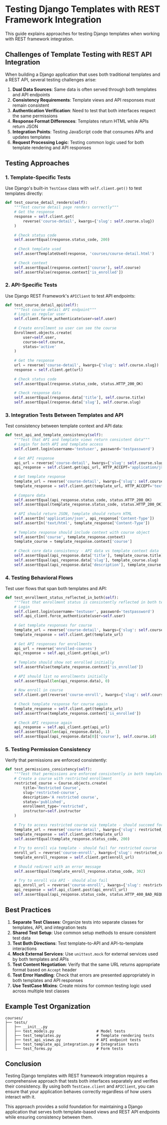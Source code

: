 # Testing Django Templates with REST Framework Integration

This guide explains approaches for testing Django templates when working with REST framework integration.

## Challenges of Template Testing with REST API Integration

When building a Django application that uses both traditional templates and a REST API, several testing challenges arise:

1. **Dual Data Sources**: Same data is often served through both templates and API endpoints
2. **Consistency Requirements**: Template views and API responses must remain consistent
3. **Authentication Verification**: Need to test that both interfaces respect the same permissions
4. **Response Format Differences**: Templates return HTML while APIs return JSON
5. **Integration Points**: Testing JavaScript code that consumes APIs and updates templates
6. **Request Processing Logic**: Testing common logic used for both template rendering and API responses

## Testing Approaches

### 1. Template-Specific Tests

Use Django's built-in `TestCase` class with `self.client.get()` to test templates directly:

```python
def test_course_detail_renders(self):
    """Test course detail page renders correctly"""
    # Get the response
    response = self.client.get(
        reverse('course-detail', kwargs={'slug': self.course.slug})
    )
    
    # Check status code
    self.assertEqual(response.status_code, 200)
    
    # Check template used
    self.assertTemplateUsed(response, 'courses/course-detail.html')
    
    # Check context
    self.assertEqual(response.context['course'], self.course)
    self.assertFalse(response.context['is_enrolled'])
```

### 2. API-Specific Tests

Use Django REST Framework's `APIClient` to test API endpoints:

```python
def test_course_detail_api(self):
    """Test course detail API endpoint"""
    # Login as regular user
    self.client.force_authenticate(user=self.user)
    
    # Create enrollment so user can see the course
    Enrollment.objects.create(
        user=self.user,
        course=self.course,
        status='active'
    )
    
    # Get the response
    url = reverse('course-detail', kwargs={'slug': self.course.slug})
    response = self.client.get(url)
    
    # Check status code
    self.assertEqual(response.status_code, status.HTTP_200_OK)
    
    # Check response data
    self.assertEqual(response.data['title'], self.course.title)
    self.assertEqual(response.data['slug'], self.course.slug)
```

### 3. Integration Tests Between Templates and API

Test consistency between template context and API data:

```python
def test_api_and_template_consistency(self):
    """Test that API and template views return consistent data"""
    # Login for both API and template access
    self.client.login(username='testuser', password='testpassword')
    
    # Get API response
    api_url = reverse('course-detail', kwargs={'slug': self.course.slug})
    api_response = self.client.get(api_url, HTTP_ACCEPT='application/json')
    
    # Get template response
    template_url = reverse('course-detail', kwargs={'slug': self.course.slug})
    template_response = self.client.get(template_url, HTTP_ACCEPT='text/html')
    
    # Compare data
    self.assertEqual(api_response.status_code, status.HTTP_200_OK)
    self.assertEqual(template_response.status_code, status.HTTP_200_OK)
    
    # API should return JSON, template should return HTML
    self.assertIn('application/json', api_response['Content-Type'])
    self.assertIn('text/html', template_response['Content-Type'])
    
    # Template response should include context with course object
    self.assertIn('course', template_response.context)
    template_course = template_response.context['course']
    
    # Check core data consistency - API data vs template context data
    self.assertEqual(api_response.data['title'], template_course.title)
    self.assertEqual(api_response.data['slug'], template_course.slug)
    self.assertEqual(api_response.data['description'], template_course.description)
```

### 4. Testing Behavioral Flows

Test user flows that span both templates and API:

```python
def test_enrollment_status_reflected_in_both(self):
    """Test that enrollment status is consistently reflected in both template and API"""
    # Login
    self.client.login(username='testuser', password='testpassword')
    self.api_client.force_authenticate(user=self.user)
    
    # Get template responses for course
    template_url = reverse('course-detail', kwargs={'slug': self.course.slug})
    template_response = self.client.get(template_url)
    
    # Get API responses for enrollments
    api_url = reverse('enrolled-courses')
    api_response = self.api_client.get(api_url)
    
    # Template should show not enrolled initially
    self.assertFalse(template_response.context['is_enrolled'])
    
    # API should list no enrollments initially
    self.assertEqual(len(api_response.data), 0)
    
    # Now enroll in course
    self.client.get(reverse('course-enroll', kwargs={'slug': self.course.slug}))
    
    # Check template response for course again
    template_response = self.client.get(template_url)
    self.assertTrue(template_response.context['is_enrolled'])
    
    # Check API response again
    api_response = self.api_client.get(api_url)
    self.assertEqual(len(api_response.data), 1)
    self.assertEqual(api_response.data[0]['course'], self.course.id)
```

### 5. Testing Permission Consistency

Verify that permissions are enforced consistently:

```python
def test_permissions_consistency(self):
    """Test that permissions are enforced consistently in both templates and API"""
    # Create a course with restricted enrollment
    restricted_course = Course.objects.create(
        title='Restricted Course',
        slug='restricted-course',
        description='A restricted course',
        status='published',
        enrollment_type='restricted',
        instructor=self.instructor
    )
    
    # Try to access restricted course via template - should succeed for viewing
    template_url = reverse('course-detail', kwargs={'slug': restricted_course.slug})
    template_response = self.client.get(template_url)
    self.assertEqual(template_response.status_code, 200)
    
    # Try to enroll via template - should fail for restricted course
    enroll_url = reverse('course-enroll', kwargs={'slug': restricted_course.slug})
    template_enroll_response = self.client.get(enroll_url)
    
    # Should redirect with an error message
    self.assertEqual(template_enroll_response.status_code, 302)
    
    # Try to enroll via API - should also fail
    api_enroll_url = reverse('course-enroll', kwargs={'slug': restricted_course.slug})
    api_response = self.api_client.post(api_enroll_url)
    self.assertEqual(api_response.status_code, status.HTTP_400_BAD_REQUEST)
```

## Best Practices

1. **Separate Test Classes**: Organize tests into separate classes for templates, API, and integration tests
2. **Shared Test Setup**: Use common setup methods to ensure consistent test data
3. **Test Both Directions**: Test template-to-API and API-to-template interactions
4. **Mock External Services**: Use `unittest.mock` for external services used by both templates and APIs
5. **Test Content Negotiation**: Verify that the same URL returns appropriate format based on `Accept` header
6. **Test Error Handling**: Check that errors are presented appropriately in both templates and API responses
7. **Use TestCase Mixins**: Create mixins for common testing logic used across multiple test classes

## Example Test Organization

```
courses/
├── tests/
│   ├── __init__.py
│   ├── test_models.py                   # Model tests
│   ├── test_templates.py                # Template rendering tests
│   ├── test_api_views.py                # API endpoint tests
│   ├── test_template_api_integration.py # Integration tests
│   └── test_forms.py                    # Form tests
```

## Conclusion

Testing Django templates with REST framework integration requires a comprehensive approach that tests both interfaces separately and verifies their consistency. By using both `TestCase.client` and `APIClient`, you can ensure that your application behaves correctly regardless of how users interact with it.

This approach provides a solid foundation for maintaining a Django application that serves both template-based views and REST API endpoints while ensuring consistency between them.